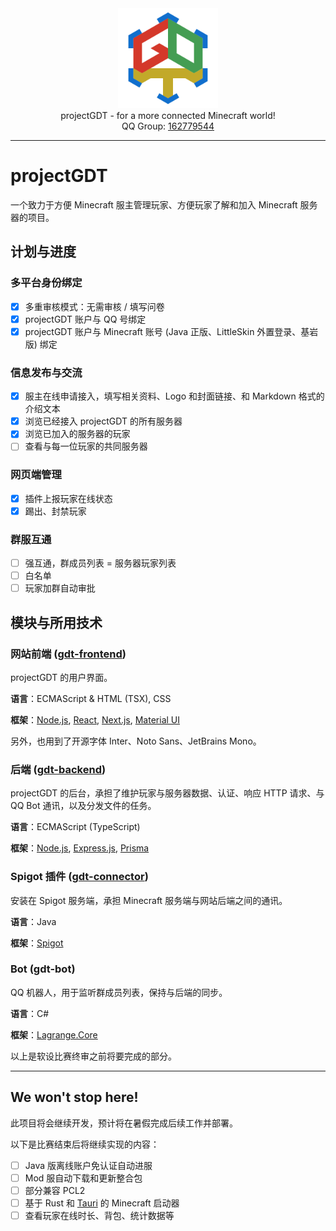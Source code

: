 <!-- common contents -->

<div align="center">
    <img width="160" src="/logo.svg" alt="logo"><br/>
    projectGDT - for a more connected Minecraft world!<br/>
    QQ Group:
    <a href="https://qm.qq.com/cgi-bin/qm/qr?k=jNFTovEpc0WDFtbSbUMrbQ0NyUgDpnCu&jump_from=webapi&authKey=6oBQQeoeB6gA7+AljJK7AV1IUEjkk/HpkvxrBNgAQtpxPtw230h4GQrp56nTw81I">
        162779544
    </a>
</div>

---

# projectGDT

一个致力于方便 Minecraft 服主管理玩家、方便玩家了解和加入 Minecraft 服务器的项目。

## 计划与进度

### 多平台身份绑定

- [x] 多重审核模式：无需审核 / 填写问卷
- [x] projectGDT 账户与 QQ 号绑定
- [x] projectGDT 账户与 Minecraft 账号 (Java 正版、LittleSkin 外置登录、基岩版) 绑定

### 信息发布与交流

- [x] 服主在线申请接入，填写相关资料、Logo 和封面链接、和 Markdown 格式的介绍文本
- [x] 浏览已经接入 projectGDT 的所有服务器
- [x] 浏览已加入的服务器的玩家
- [ ] 查看与每一位玩家的共同服务器

### 网页端管理

- [x] 插件上报玩家在线状态
- [x] 踢出、封禁玩家

### 群服互通

- [ ] 强互通，群成员列表 = 服务器玩家列表
- [ ] 白名单
- [ ] 玩家加群自动审批

## 模块与所用技术

### 网站前端 ([gdt-frontend](https://github.com/projectGDT/gdt-frontend))

projectGDT 的用户界面。

**语言**：ECMAScript & HTML (TSX), CSS

**框架**：[Node.js](https://nodejs.org/), [React](https://react.dev/), [Next.js](https://nextjs.org/), [Material UI](https://mui.com/)

另外，也用到了开源字体 Inter、Noto Sans、JetBrains Mono。

### 后端 ([gdt-backend](https://github.com/projectGDT/gdt-backend))

projectGDT 的后台，承担了维护玩家与服务器数据、认证、响应 HTTP 请求、与 QQ Bot 通讯，以及分发文件的任务。

**语言**：ECMAScript (TypeScript)

**框架**：[Node.js](https://nodejs.org/), [Express.js](https://expressjs.com/), [Prisma](https://prisma.io/)

### Spigot 插件 ([gdt-connector](https://github.com/projectGDT/connector))

安装在 Spigot 服务端，承担 Minecraft 服务端与网站后端之间的通讯。

**语言**：Java

**框架**：[Spigot](https://spigotmc.org/)

### Bot (gdt-bot)

QQ 机器人，用于监听群成员列表，保持与后端的同步。

**语言**：C#

**框架**：[Lagrange.Core](https://github.com/LagrangeDev/Lagrange.Core)

以上是软设比赛终审之前将要完成的部分。

---

## We won't stop here!

此项目将会继续开发，预计将在暑假完成后续工作并部署。

以下是比赛结束后将继续实现的内容：

- [ ] Java 版离线账户免认证自动进服
- [ ] Mod 服自动下载和更新整合包
- [ ] 部分兼容 PCL2
- [ ] 基于 Rust 和 [Tauri](https://tauri.app/) 的 Minecraft 启动器
- [ ] 查看玩家在线时长、背包、统计数据等